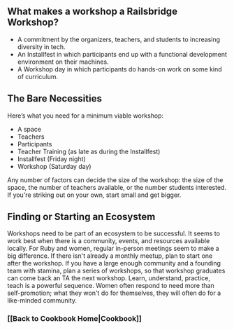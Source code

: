 ## What makes a workshop a Railsbridge Workshop?
* A commitment by the organizers, teachers, and students to increasing diversity in tech.
* An Installfest in which participants end up with a functional development environment on their machines.
* A Workshop day in which participants do hands-on work on some kind of curriculum.

## The Bare Necessities 
Here’s what you need for a minimum viable workshop:
* A space
* Teachers
* Participants 
* Teacher Training (as late as during the Installfest)
* Installfest (Friday night)
* Workshop (Saturday day)

Any number of factors can decide the size of the workshop: the size of the space, the number of teachers available, or the number students interested. If you're striking out on your own, start small and get bigger. 

## Finding or Starting an Ecosystem
Workshops need to be part of an ecosystem to be successful. It seems to work best when there is a community, events, and resources available locally. For Ruby and women, regular in-person meetings seem to make a big difference. If there isn't already a monthly meetup, plan to start one after the workshop. If you have a large enough community and a founding team with stamina, plan a series of workshops, so that workshop graduates can come back an TA the next workshop. Learn, understand, practice, teach is a powerful sequence. Women often respond to need more than self-promotion; what they won't do for themselves, they will often do for a like-minded community.

### [[Back to Cookbook Home|Cookbook]]